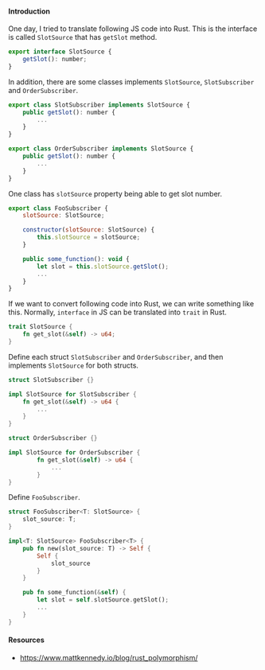 #### Introduction
One day, I tried to translate following JS code into Rust. 
This is the interface is called `SlotSource` that has `getSlot` method. 
```js
export interface SlotSource {
	getSlot(): number;
}
```

In addition, there are some classes implements `SlotSource`, `SlotSubscriber` and `OrderSubscriber`.

```js
export class SlotSubscriber implements SlotSource {
	public getSlot(): number {
		...
	}
}

export class OrderSubscriber implements SlotSource {
	public getSlot(): number {
		...
	}
}
```

One class has `slotSource` property being able to get slot number. 
```js
export class FooSubscriber {
	slotSource: SlotSource;

	constructor(slotSource: SlotSource) {
		this.slotSource = slotSource;
	}

	public some_function(): void {
		let slot = this.slotSource.getSlot();
		...
	}
}
```

If we want to convert following code into Rust, we can write something like this.
Normally, `interface` in JS can be translated into `trait` in Rust. 
```rs
trait SlotSource {
	fn get_slot(&self) -> u64;
}
```

Define each struct `SlotSubscriber` and `OrderSubscriber`, and then implements `SlotSource` for both structs.

```rs
struct SlotSubscriber {}

impl SlotSource for SlotSubscriber {
	fn get_slot(&self) -> u64 {
		...
	}
}

struct OrderSubscriber {}

impl SlotSource for OrderSubscriber {
		fn get_slot(&self) -> u64 {
			...
		}
}
```

Define `FooSubscriber`. 

```rs
struct FooSubscriber<T: SlotSource> {
	slot_source: T;
}

impl<T: SlotSource> FooSubscriber<T> {
	pub fn new(slot_source: T) -> Self {
		Self {
			slot_source
		}
	}

	pub fn some_function(&self) {
		let slot = self.slotSource.getSlot();
		...
	}
}
```



#### Resources
- https://www.mattkennedy.io/blog/rust_polymorphism/
